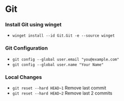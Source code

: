 # Git
### Install Git using winget
- `winget install --id Git.Git -e --source winget`

### Git Configuration
- `git config --global user.email "you@example.com"`
- `git config --global user.name "Your Name"`

### Local Changes
- `git reset --hard HEAD~1` Remove last commit
- `git reset --hard HEAD~2` Remove last 2 commits
